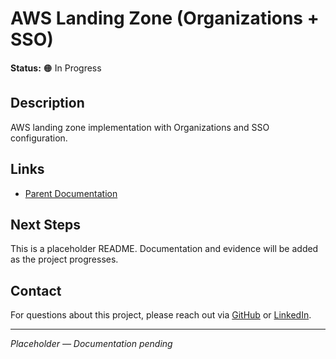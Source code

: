 # AWS Landing Zone (Organizations + SSO)

**Status:** 🟠 In Progress

## Description

AWS landing zone implementation with Organizations and SSO configuration.

## Links

- [Parent Documentation](../../../README.md)

## Next Steps

This is a placeholder README. Documentation and evidence will be added as the project progresses.

## Contact

For questions about this project, please reach out via [GitHub](https://github.com/sams-jackson) or [LinkedIn](https://www.linkedin.com/in/sams-jackson).

---
*Placeholder — Documentation pending*
